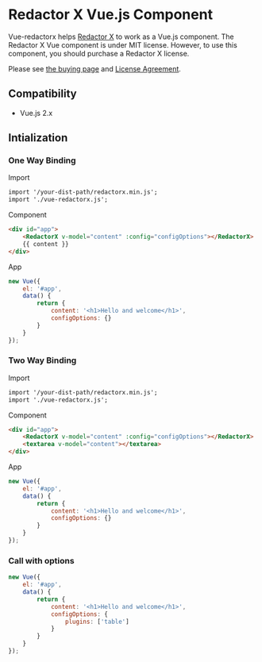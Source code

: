 # Redactor X Vue.js Component

Vue-redactorx helps [Redactor X](https://imperavi.com/redactorx/) to work as a Vue.js component. The Redactor X Vue component is under MIT license. 
However, to use this component, you should purchase a Redactor X license. 

Please see [the buying page](https://imperavi.com/redactorx/buy/) and [License Agreement](https://imperavi.com/redactorx/license/).

## Compatibility

- Vue.js 2.x

## Intialization

### One Way Binding

Import

```html
import '/your-dist-path/redactorx.min.js';
import './vue-redactorx.js';
```

Component

```html
<div id="app">
    <RedactorX v-model="content" :config="configOptions"></RedactorX>
    {{ content }}
</div>
```

App

```js
new Vue({
    el: '#app',
    data() {
        return {
            content: '<h1>Hello and welcome</h1>',
            configOptions: {}
        }
    }
});
```

### Two Way Binding

Import

```html
import '/your-dist-path/redactorx.min.js';
import './vue-redactorx.js';
```

Component

```html
<div id="app">
    <RedactorX v-model="content" :config="configOptions"></RedactorX>
    <textarea v-model="content"></textarea>
</div>
```

App

```js
new Vue({
    el: '#app',
    data() {
        return {
            content: '<h1>Hello and welcome</h1>',
            configOptions: {}
        }
    }
});
```

### Call with options

```js
new Vue({
    el: '#app',
    data() {
        return {
            content: '<h1>Hello and welcome</h1>',
            configOptions: {
                plugins: ['table']
            }
        }
    }
});
```
